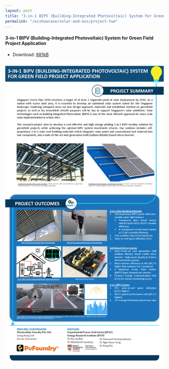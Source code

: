 ```yaml
---
layout: post
title: "3-in-1 BIPV (Building-Integrated Photovoltaic) System for Green Field Project Application"
permalink: "/eishowcase/solar-and-ess/project-two"
---
```

#### 3-in-1 BIPV (Building-Integrated Photovoltaic) System for Green Field Project Application
* Download: [881kB](/files/showcase/solar_ess_02.pdf)

![3-in-1 BIPV (Building-Integrated Photovoltaic) System for Green Field Project Application](/images/showcase/solar_ess_02.png)
